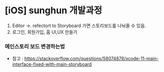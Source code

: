 # [iOS] sunghun 개발과정

1. Editor ->. refectort to Storyboard 가면 스토리보드를 나눠줄 수 있음.
2. 로그인, 회원가입, 홈 UI,UX 만들기

### 메인스토리 보드 변경하는법

- 참고 : https://stackoverflow.com/questions/58074878/xcode-11-main-interface-fixed-with-main-storyboard

